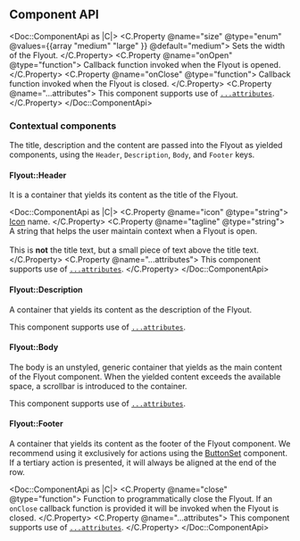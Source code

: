 ## Component API

<Doc::ComponentApi as |C|>
  <C.Property @name="size" @type="enum" @values={{array "medium" "large" }} @default="medium">
    Sets the width of the Flyout.
  </C.Property>
  <C.Property @name="onOpen" @type="function">
    Callback function invoked when the Flyout is opened.
  </C.Property>
  <C.Property @name="onClose" @type="function">
    Callback function invoked when the Flyout is closed.
  </C.Property>
  <C.Property @name="...attributes">
    This component supports use of [`...attributes`](https://guides.emberjs.com/release/in-depth-topics/patterns-for-components/#toc_attribute-ordering).
  </C.Property>
</Doc::ComponentApi>

### Contextual components

The title, description and the content are passed into the Flyout as yielded components, using the `Header`, `Description`, `Body`, and `Footer` keys.

#### Flyout::Header

It is a container that yields its content as the title of the Flyout.

<Doc::ComponentApi as |C|>
  <C.Property @name="icon" @type="string">
    [Icon](/icons/library) name.
  </C.Property>
  <C.Property @name="tagline" @type="string">
    A string that helps the user maintain context when a Flyout is open.
    <br/><br/>
    This is **not** the title text, but a small piece of text above the title text.
  </C.Property>
  <C.Property @name="...attributes">
    This component supports use of [`...attributes`](https://guides.emberjs.com/release/in-depth-topics/patterns-for-components/#toc_attribute-ordering).
  </C.Property>
</Doc::ComponentApi>

#### Flyout::Description

A container that yields its content as the description of the Flyout.

This component supports use of [`...attributes`](https://guides.emberjs.com/release/in-depth-topics/patterns-for-components/#toc_attribute-ordering).

#### Flyout::Body

The body is an unstyled, generic container that yields as the main content of the Flyout component. When the yielded content exceeds the available space, a scrollbar is introduced to the container.

This component supports use of [`...attributes`](https://guides.emberjs.com/release/in-depth-topics/patterns-for-components/#toc_attribute-ordering).

#### Flyout::Footer

A container that yields its content as the footer of the Flyout component. We recommend using it exclusively for actions using the [ButtonSet](/components/button-set) component. If a tertiary action is presented, it will always be aligned at the end of the row.

<Doc::ComponentApi as |C|>
  <C.Property @name="close" @type="function">
    Function to programmatically close the Flyout. If an `onClose` callback function is provided it will be invoked when the Flyout is closed.
  </C.Property>
  <C.Property @name="...attributes">
    This component supports use of [`...attributes`](https://guides.emberjs.com/release/in-depth-topics/patterns-for-components/#toc_attribute-ordering).
  </C.Property>
</Doc::ComponentApi>
